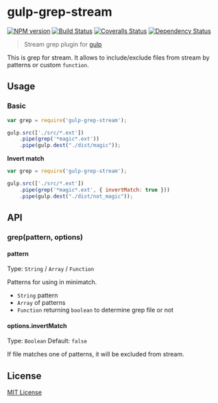 # gulp-grep-stream 
[![NPM version][npm-image]][npm-url] [![Build Status][travis-image]][travis-url] [![Coveralls Status][coveralls-image]][coveralls-url] [![Dependency Status][depstat-image]][depstat-url]

> Stream grep plugin for [gulp](https://github.com/wearefractal/gulp)

This is grep for stream. It allows to include/exclude files from stream by patterns or custom `function`.

## Usage

### Basic

```javascript
var grep = require('gulp-grep-stream');

gulp.src(['./src/*.ext'])
    .pipe(grep('*magic*.ext'))
    .pipe(gulp.dest("./dist/magic"));
```

__Invert match__

```javascript
var grep = require('gulp-grep-stream');

gulp.src(['./src/*.ext'])
    .pipe(grep('*magic*.ext', { invertMatch: true }))
    .pipe(gulp.dest("./dist/not_magic"));
```

## API

### grep(pattern, options)

#### pattern
Type: `String` / `Array` / `Function`

Patterns for using in minimatch.

 * `String` pattern
 * `Array` of patterns
 * `Function` returning `boolean` to determine grep file or not

#### options.invertMatch
Type: `Boolean`
Default: `false`

If file matches one of patterns, it will be excluded from stream.

## License

[MIT License](http://en.wikipedia.org/wiki/MIT_License)

[npm-url]: https://npmjs.org/package/gulp-grep-stream
[npm-image]: https://badge.fury.io/js/gulp-grep-stream.png

[travis-url]: http://travis-ci.org/floatdrop/gulp-grep-stream
[travis-image]: https://secure.travis-ci.org/floatdrop/gulp-grep-stream.png?branch=master

[coveralls-url]: https://coveralls.io/r/floatdrop/gulp-grep-stream
[coveralls-image]: https://coveralls.io/repos/floatdrop/gulp-grep-stream/badge.png

[depstat-url]: https://david-dm.org/floatdrop/gulp-grep-stream
[depstat-image]: https://david-dm.org/floatdrop/gulp-grep-stream.png?theme=shields.io
